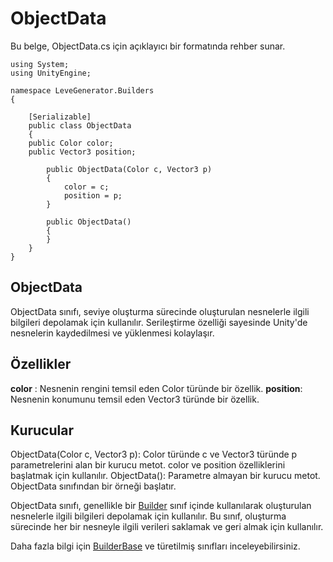 # ObjectData
Bu belge, ObjectData.cs için açıklayıcı bir formatında rehber sunar.



```
using System;
using UnityEngine;

namespace LeveGenerator.Builders
{

    [Serializable]
    public class ObjectData
    {
    public Color color;
    public Vector3 position;

        public ObjectData(Color c, Vector3 p)
        {
            color = c;
            position = p;
        }

        public ObjectData()
        {
        }
    }
}
```

## ObjectData
ObjectData sınıfı, seviye oluşturma sürecinde oluşturulan nesnelerle ilgili bilgileri depolamak için kullanılır. Serileştirme özelliği sayesinde Unity'de nesnelerin kaydedilmesi ve yüklenmesi kolaylaşır.

## Özellikler
**color** : Nesnenin rengini temsil eden Color türünde bir özellik.
**position**: Nesnenin konumunu temsil eden Vector3 türünde bir özellik.

## Kurucular
ObjectData(Color c, Vector3 p): Color türünde c ve Vector3 türünde p parametrelerini alan bir kurucu metot. color ve position özelliklerini başlatmak için kullanılır.
ObjectData(): Parametre almayan bir kurucu metot. ObjectData sınıfından bir örneği başlatır.

ObjectData sınıfı, genellikle bir [Builder](https://bitbucket.org/gkhanc/collect-cubes-clone/src/master/Documents/doc_2_BuilderBase.md) sınıf içinde kullanılarak oluşturulan nesnelerle ilgili bilgileri depolamak için kullanılır. Bu sınıf, oluşturma sürecinde her bir nesneyle ilgili verileri saklamak ve geri almak için kullanılır.

Daha fazla bilgi için [BuilderBase](https://bitbucket.org/gkhanc/collect-cubes-clone/src/master/Documents/doc_2_BuilderBase.md) ve türetilmiş sınıfları inceleyebilirsiniz.
